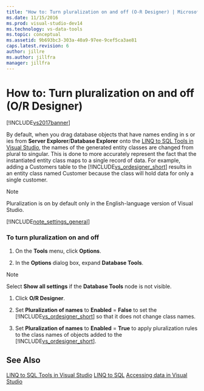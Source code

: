 ```yaml
---
title: "How to: Turn pluralization on and off (O-R Designer) | Microsoft Docs"
ms.date: 11/15/2016
ms.prod: visual-studio-dev14
ms.technology: vs-data-tools
ms.topic: conceptual
ms.assetid: 9b693bc3-303a-40a9-97ee-9cef5ca3ae81
caps.latest.revision: 6
author: jillre
ms.author: jillfra
manager: jillfra
---
```

# How to: Turn pluralization on and off (O/R Designer)
[!INCLUDE[vs2017banner](../includes/vs2017banner.md)]

By default, when you drag database objects that have names ending in s or ies from **Server Explorer**/**Database Explorer** onto the [LINQ to SQL Tools in Visual Studio](../data-tools/linq-to-sql-tools-in-visual-studio2.md), the names of the generated entity classes are changed from plural to singular. This is done to more accurately represent the fact that the instantiated entity class maps to a single record of data. For example, adding a Customers table to the [!INCLUDE[vs_ordesigner_short](../includes/vs-ordesigner-short-md.md)] results in an entity class named Customer because the class will hold data for only a single customer.

> [!NOTE]
> Pluralization is on by default only in the English-language version of Visual Studio.

 [!INCLUDE[note_settings_general](../includes/note-settings-general-md.md)]

### To turn pluralization on and off

1. On the **Tools** menu, click **Options**.

2. In the **Options** dialog box, expand **Database Tools**.

> [!NOTE]
> Select **Show all settings** if the **Database Tools** node is not visible.

1. Click **O/R Designer**.

2. Set **Pluralization of names** to **Enabled** = **False** to set the [!INCLUDE[vs_ordesigner_short](../includes/vs-ordesigner-short-md.md)] so that it does not change class names.

3. Set **Pluralization of names** to **Enabled** = **True** to apply pluralization rules to the class names of objects added to the [!INCLUDE[vs_ordesigner_short](../includes/vs-ordesigner-short-md.md)].

## See Also
 [LINQ to SQL Tools in Visual Studio](../data-tools/linq-to-sql-tools-in-visual-studio2.md)
 [LINQ to SQL](https://msdn.microsoft.com/library/73d13345-eece-471a-af40-4cc7a2f11655)
 [Accessing data in Visual Studio](../data-tools/accessing-data-in-visual-studio.md)
